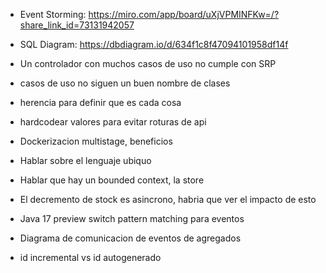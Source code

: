 * Event Storming: https://miro.com/app/board/uXjVPMINFKw=/?share_link_id=73131942057
* SQL Diagram: https://dbdiagram.io/d/634f1c8f47094101958df14f

* Un controlador con muchos casos de uso no cumple con SRP
* casos de uso no siguen un buen nombre de clases
* herencia para definir que es cada cosa
* hardcodear valores para evitar roturas de api
* Dockerizacion multistage, beneficios
* Hablar sobre el lenguaje ubiquo
* Hablar que hay un bounded context, la store
* El decremento de stock es asincrono, habria que ver el impacto de esto
* Java 17 preview switch pattern matching para eventos
* Diagrama de comunicacion de eventos de agregados
* id incremental vs id autogenerado